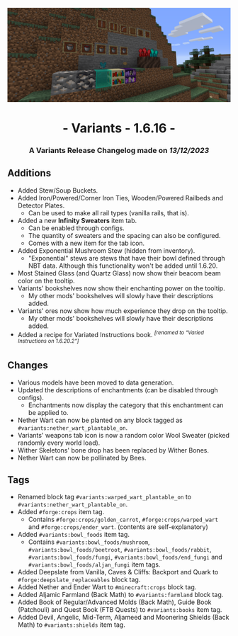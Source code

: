 ![Additions and Changes from 1.6.16](ChangelogPhoto.png)

# <center>- Variants - 1.6.16 -</center>
### <center>A Variants Release Changelog made on *13/12/2023*</center>

## Additions
- Added Stew/Soup Buckets.
- Added Iron/Powered/Corner Iron Ties, Wooden/Powered Railbeds and Detector Plates.
    - Can be used to make all rail types (vanilla rails, that is).
- Added a new **Infinity Sweaters** item tab.
    - Can be enabled through configs.
    - The quantity of sweaters and the spacing can also be configured.
    - Comes with a new item for the tab icon.
- Added Exponential Mushroom Stew (hidden from inventory).
    - "Exponential" stews are stews that have their bowl defined through NBT data. Although this functionality won't be added until 1.6.20.
- Most Stained Glass (and Quartz Glass) now show their beacom beam color on the tooltip.
- Variants' bookshelves now show their enchanting power on the tooltip.
    - My other mods' bookshelves will slowly have their descriptions added.
- Variants' ores now show how much experience they drop on the tooltip.
    - My other mods' bookshelves will slowly have their descriptions added.
- Added a recipe for Variated Instructions book. <sup>*[renamed to "Varied Instructions on 1.6.20.2"]*</sup>

## Changes
- Various models have been moved to data generation.
- Updated the descriptions of enchantments (can be disabled through configs).
    - Enchantments now display the category that this enchantment can be applied to.
- Nether Wart can now be planted on any block tagged as ```#variants:nether_wart_plantable_on```.
- Variants' weapons tab icon is now a random color Wool Sweater (picked randomly every world load).
- Wither Skeletons' bone drop has been replaced by Wither Bones.
- Nether Wart can now be pollinated by Bees.

## Tags
- Renamed block tag ```#variants:warped_wart_plantable_on``` to ```#variants:nether_wart_plantable_on```.
- Added ```#forge:crops``` item tag.
    - Contains ```#forge:crops/golden_carrot```, ```#forge:crops/warped_wart``` and ```#forge:crops/ender_wart```. (contents are self-explanatory)
- Added ```#variants:bowl_foods``` item tag.
    - Contains ```#variants:bowl_foods/mushroom```, ```#variants:bowl_foods/beetroot```, ```#variants:bowl_foods/rabbit```, ```#variants:bowl_foods/fungi```, ```#variants:bowl_foods/end_fungi``` and  ```#variants:bowl_foods/aljan_fungi``` item tags.
- Added Deepslate from Vanilla, Caves & Cliffs: Backport and Quark to ```#forge:deepslate_replaceables``` block tag.
- Added Nether and Ender Wart to ```#minecraft:crops``` block tag.
- Added Aljamic Farmland (Back Math) to ```#variants:farmland``` block tag.
- Added Book of Regular/Advanced Molds (Back Math), Guide Book (Patchouli) and Quest Book (FTB Quests) to ```#variants:books``` item tag.
- Added Devil, Angelic, Mid-Term, Aljameed and Moonering Shields (Back Math) to ```#variants:shields``` item tag.